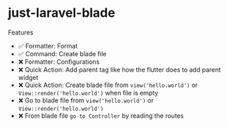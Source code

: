 # just-laravel-blade

Features

- ✅ Formatter: Format
- ✅ Command: Create blade file
- ❌  Formatter: Configurations
- ❌ Quick Action: Add parent tag like how the flutter does to add parent widget
- ❌ Quick Action: Create blade file from `view('hello.world')` or `View::render('hello.world')` when file is empty
- ❌ Go to blade file from `view('hello.world')` or `View::render('hello.world')`
- ❌ From blade file `go to Controller` by reading the routes
